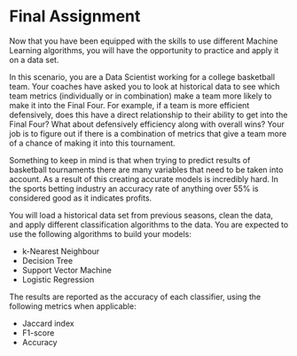 # Final Assignment

Now that you have been equipped with the skills to use different Machine Learning algorithms, you will have the opportunity to practice and apply it on a data set.  

In this scenario, you are a Data Scientist working for a college basketball team. Your coaches have asked you to look at historical data to see which team metrics 
(individually or in combination) make a team more likely to make it into the Final Four. For example, if a team is more efficient defensively, 
does this have a direct relationship to their ability to get into the Final Four? What about defensively efficiency along with overall wins? 
Your job is to figure out if there is a combination of metrics that give a team more of a chance of making it into this tournament.

Something to keep in mind is that when trying to predict results of basketball tournaments there are many variables that need to be taken into account.
As a result of this creating accurate models is incredibly hard. In the sports betting industry an accuracy rate of anything over 55% is considered good as it indicates profits.

You will load a historical data set from previous seasons, clean the data, and apply different classification algorithms to the data. 
You are expected to use the following algorithms to build your models:

 * k-Nearest Neighbour
 * Decision Tree
 * Support Vector Machine
 * Logistic Regression
 
The results are reported as the accuracy of each classifier, using the following metrics when applicable: 

 * Jaccard index
 * F1-score
 * Accuracy 
